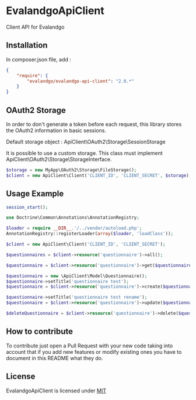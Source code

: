 # EvalandgoApiClient
Client API for Evalandgo

## Installation
In composer.json file, add :
```json
{
    "require": {
        "evalandgo/evalandgo-api-client": "2.0.*"
    }
}
```

## OAuth2 Storage
In order to don't generate a token before each request, this library stores the OAuth2 information in basic sessions.

Default storage object : ApiClient\OAuth2\Storage\SessionStorage

It is possible to use a custom storage. This class must implement ApiClient\OAuth2\Storage\StorageInterface.
```php
$storage = new MyApp\OAuth2\Storage\FileStorage();
$client = new ApiClient\Client('CLIENT_ID', 'CLIENT_SECRET', $storage);
```

## Usage Example
```php
session_start();

use Doctrine\Common\Annotations\AnnotationRegistry;

$loader = require __DIR__.'/../vendor/autoload.php';
AnnotationRegistry::registerLoader(array($loader, 'loadClass'));

$client = new ApiClient\Client('CLIENT_ID', 'CLIENT_SECRET');

$questionnaires = $client->resource('questionnaire')->all();

$questionnaire = $client->resource('questionnaire')->get($questionnaires[0]->getId());

$questionnaire = new \ApiClient\Model\Questionnaire();
$questionnaire->setTitle('questionnaire test');
$questionnaire = $client->resource('questionnaire')->create($questionnaire);

$questionnaire->setTitle('questionnaire test rename');
$questionnaire = $client->resource('questionnaire')->update($questionnaire);

$deleteQuestionnaire = $client->resource('questionnaire')->delete($questionnaire->getId());
```

## How to contribute
To contribute just open a Pull Request with your new code taking into account that if you add new features or modify existing ones you have to document in this README what they do.

## License
EvalandgoApiClient is licensed under [MIT](https://github.com/evalandgo/EvalandgoApiClient/blob/master/LICENSE)